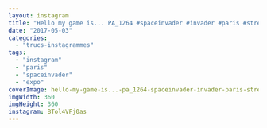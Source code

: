 ```yaml
---
layout: instagram
title: "Hello my game is... PA_1264 #spaceinvader #invader #paris #streetart #hellomygameis"
date: "2017-05-03"
categories: 
  - "trucs-instagrammes"
tags: 
  - "instagram"
  - "paris"
  - "spaceinvader"
  - "expo"
coverImage: hello-my-game-is...-pa_1264-spaceinvader-invader-paris-streetart-hellomygameis.jpg
imgWidth: 360
imgHeight: 360
instagram: BTol4VFj0as
---
```

